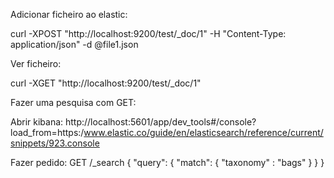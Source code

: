 Adicionar ficheiro ao elastic:

curl -XPOST "http://localhost:9200/test/_doc/1" -H "Content-Type: application/json" -d @file1.json


Ver ficheiro:

curl -XGET "http://localhost:9200/test/_doc/1"


Fazer uma pesquisa com GET:

Abrir kibana: http://localhost:5601/app/dev_tools#/console?load_from=https:/www.elastic.co/guide/en/elasticsearch/reference/current/snippets/923.console

Fazer pedido: 
GET /_search
{
  "query": {
    "match": { "taxonomy" : "bags" }
  }
}
